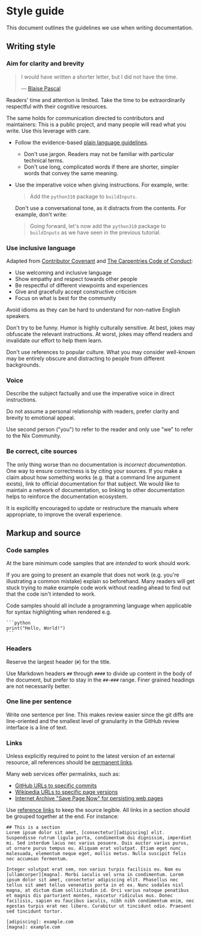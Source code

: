 # Style guide

This document outlines the guidelines we use when writing documentation.

## Writing style

### Aim for clarity and brevity

> I would have written a shorter letter, but I did not have the time.
>
> — [Blaise Pascal](https://en.m.wikiquote.org/w/index.php?title=Blaise_Pascal&oldid=2978584#Quotes)

Readers' time and attention is limited.
Take the time to be extraordinarily respectful with their cognitive resources.

The same holds for communication directed to contributors and maintainers:
This is a public project, and many people will read what you write.
Use this leverage with care.

- Follow the evidence-based [plain language guidelines].

  - Don't use jargon. Readers may not be familiar with particular technical terms.
  - Don't use long, complicated words if there are shorter, simpler words that convey the same meaning.

- Use the imperative voice when giving instructions.
  For example, write:

  > Add the `python310` package to `buildInputs`.

  Don't use a conversational tone, as it distracts from the contents.
  For example, don't write:

  > Going forward, let's now add the `python310` package to `buildInputs` as we have seen in the previous tutorial.

[plain language guidelines]: https://www.plainlanguage.gov/guidelines/

### Use inclusive language

Adapted from [Contributor Covenant] and [The Carpentries Code of Conduct]:

- Use welcoming and inclusive language
- Show empathy and respect towards other people
- Be respectful of different viewpoints and experiences
- Give and gracefully accept constructive criticism
- Focus on what is best for the community

Avoid idioms as they can be hard to understand for non-native English speakers.

Don't try to be funny.
Humor is highly culturally sensitive.
At best, jokes may obfuscate the relevant instructions.
At worst, jokes may offend readers and invalidate our effort to help them learn.

Don't use references to popular culture.
What you may consider well-known may be entirely obscure and distracting to people from different backgrounds.

[Contributor Covenant]: https://github.com/EthicalSource/contributor_covenant/blob/cd7fcf684249786b7f7d47ba49c23a6bcb3233eb/content/version/2/1/code_of_conduct.md
[The Carpentries Code of Conduct]: https://github.com/carpentries/docs.carpentries.org/blob/4691971d9f49544054410334140a4fd391a738da/topic_folders/policies/code-of-conduct.md

### Voice

Describe the subject factually and use the imperative voice in direct instructions.

Do not assume a personal relationship with readers, prefer clarity and brevity to emotional appeal.

Use second person ("you") to refer to the reader and only use "we" to refer to the Nix Community.

### Be correct, cite sources

The only thing worse than no documentation is _incorrect documentation_.
One way to ensure correctness is by citing your sources.
If you make a claim about how something works (e.g. that a command line argument exists), link to official documentation for that subject.
We would like to maintain a network of documentation, so linking to other documentation helps to reinforce the documentation ecosystem.

It is explicitly encouraged to update or restructure the manuals where appropriate, to improve the overall experience.

## Markup and source

### Code samples
At the bare minimum code samples that are _intended_ to work should work.

If you are going to present an example that does not work (e.g. you're illustrating a common mistake) explain so beforehand.
Many readers will get stuck trying to make example code work without reading ahead to find out that the code isn't intended to work.

Code samples should all include a programming language when applicable for syntax highlighting when rendered e.g.

````
```python
print("Hello, World!")
```
````

### Headers
Reserve the largest header (`#`) for the title.

Use Markdown headers `##` through `####` to divide up content in the body of the document, but prefer to stay in the `##`-`###` range.
Finer grained headings are not necessarily better.

### One line per sentence
Write one sentence per line.
This makes review easier since the git diffs are line-oriented and the smallest level of granularity in the GitHub review interface is a line of text.

### Links

Unless explicitly required to point to the latest version of an external resource, all references should be [permanent links].

Many web services offer permalinks, such as:

- [GitHub URLs to specific commits]
- [Wikipedia URLs to specific page versions]
- [Internet Archive "Save Page Now" for persisting web pages]

Use [reference links][ref_links] to keep the source legible.
All links in a section should be grouped together at the end.
For instance:

```
## This is a section
Lorem ipsum dolor sit amet, [consectetur][adipiscing] elit. Suspendisse rutrum ligula porta, condimentum dui dignissim, imperdiet mi. Sed interdum lacus nec varius posuere. Duis auctor varius purus, ut ornare purus tempus eu. Aliquam erat volutpat. Etiam eget nunc malesuada, elementum neque eget, mollis metus. Nulla suscipit felis nec accumsan fermentum.

Integer volutpat erat sem, non varius turpis facilisis eu. Nam eu [ullamcorper][magna]. Morbi iaculis vel urna in condimentum. Lorem ipsum dolor sit amet, consectetur adipiscing elit. Phasellus nec tellus sit amet tellus venenatis porta in et ex. Nunc sodales nisl magna, at dictum diam sollicitudin id. Orci varius natoque penatibus et magnis dis parturient montes, nascetur ridiculus mus. Donec facilisis, sapien eu faucibus iaculis, nibh nibh condimentum enim, nec egestas turpis erat nec libero. Curabitur ut tincidunt odio. Praesent sed tincidunt tortor.

[adipiscing]: example.com
[magna]: example.com
```

[ref_links]: https://github.github.com/gfm/#reference-link
[permanent links]: https://en.wikipedia.org/wiki/Permalink
[GitHub URLs to specific commits]: https://docs.github.com/en/repositories/working-with-files/using-files/getting-permanent-links-to-files
[Wikipedia URLs to specific page versions]: https://en.wikipedia.org/wiki/Wikipedia:Linking_to_Wikipedia#Permanent_links_to_old_versions_of_pages
[Internet Archive "Save Page Now" for persisting web pages]: https://web.archive.org/save
